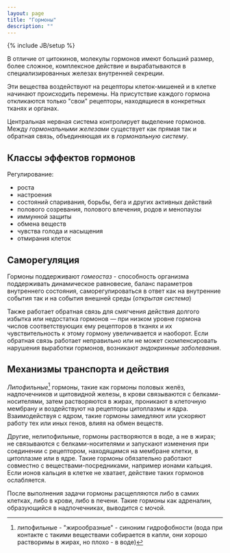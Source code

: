 ```yaml
---
layout: page
title: "Гормоны"
description: ""
---
```

{% include JB/setup %}

В отличие от цитокинов, молекулы гормонов имеют больший размер, более сложное, комплексное действие и вырабатываются в специализированных железах внутренней секреции.

Эти вещества воздействуют на рецепторы клеток-мишеней и в клетке начинают происходить перемены. На присутствие каждого гормона откликаются только "свои" рецепторы, находящиеся в конкретных тканях и органах.

Центральная нервная система контролирует выделение гормонов. Между *гормональными железами* существует как прямая так и обратная связь, объединяющая их в *гормональную систему*.

Классы эффектов гормонов
------------------------

Регулирование:

* роста
* настроения
* состояний спаривания, борьбы, бега и других активных действий
* полового созревания, полового влечения, родов и менопаузы
* иммунной защиты
* обмена веществ
* чувства голода и насыщения
* отмирания клеток

Саморегуляция
-------------

Гормоны поддерживают *гомеостаз* - способность организма поддерживать динамическое равновесие, баланс параметров внутреннего состояния, саморегулироваться в ответ как на внутренние события так и на события внешней среды (*открытая система*)

Также работает обратная связь для смягчения действия долгого избытка или недостатка гормонов — при низком уровне гормона числов соответствующих ему рецепторов в тканях и их чувствительность к этому гормону увеличивается и наоборот. Если обратная связь работает неправильно или не может скомпенсировать нарушения выработки гормонов, возникают *эндокринные заболевания*.

Механизмы транспорта и действия
-------------------------------

*Липофильные*[^1] гормоны, такие как гормоны половых желёз, надпочечников и щитовидной железы, в крови связываются с белками-носителями, затем растворяются в жирах, проникают в клеточную мембрану и воздействуют на рецепторы цитоплазмы и ядра. Взаимодействуя с ядром, такие гормоны замедляют или ускоряют работу тех или иных генов, влияя на обмен веществ.

Другие, нелипофильные, гормоны растворяются в воде, а не в жирах; не связываются с белками-носителями и запускают изменения при соединении с рецептором, находящимся на мембране клетки, в цитоплазме или в ядре. Такие гормоны обязательно работают совместно с веществами-посредниками, например ионами кальция. Если ионов кальция в клетке не хватает, действие таких гормонов ослабляется.

После выполнения задачи гормоны расщепляются либо в самих клетках, либо в крови, либо в печени. Такие гормоны как адреналин, образующийся в надпочечниках, выводится с мочой.

[^1]: липофильные - "жирообразные" - синоним гидрофобности (вода при контакте с такими веществами собирается в капли, они хорошо растворимы в жирах, но плохо - в воде)

